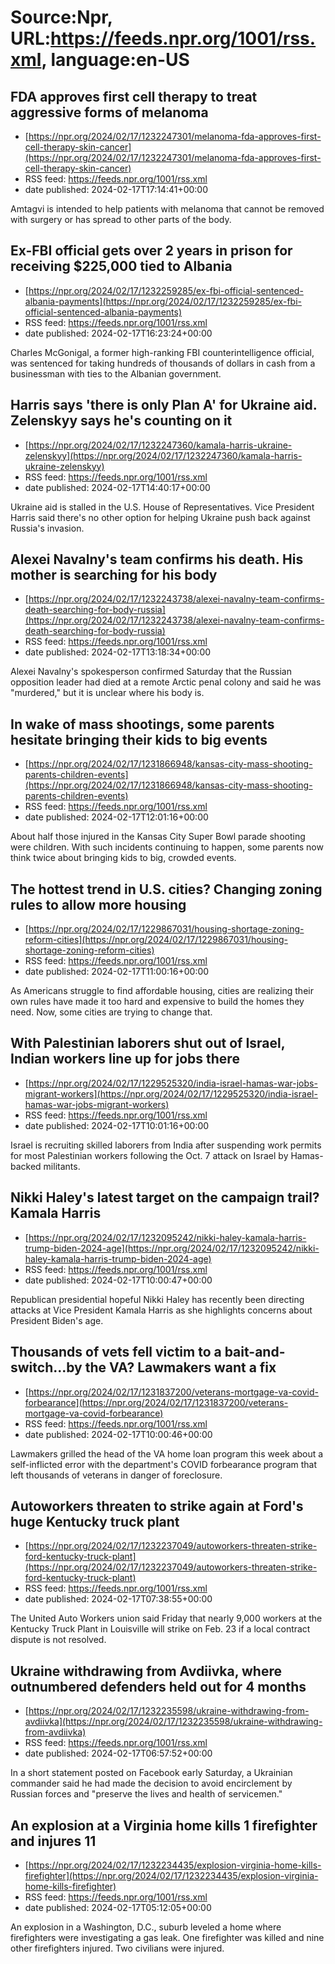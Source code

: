 # Source:Npr, URL:https://feeds.npr.org/1001/rss.xml, language:en-US

## FDA approves first cell therapy to treat aggressive forms of melanoma
 - [https://npr.org/2024/02/17/1232247301/melanoma-fda-approves-first-cell-therapy-skin-cancer](https://npr.org/2024/02/17/1232247301/melanoma-fda-approves-first-cell-therapy-skin-cancer)
 - RSS feed: https://feeds.npr.org/1001/rss.xml
 - date published: 2024-02-17T17:14:41+00:00

Amtagvi is intended to help patients with melanoma that cannot be removed with surgery or has spread to other parts of the body.

## Ex-FBI official gets over 2 years in prison for receiving $225,000 tied to Albania
 - [https://npr.org/2024/02/17/1232259285/ex-fbi-official-sentenced-albania-payments](https://npr.org/2024/02/17/1232259285/ex-fbi-official-sentenced-albania-payments)
 - RSS feed: https://feeds.npr.org/1001/rss.xml
 - date published: 2024-02-17T16:23:24+00:00

Charles McGonigal, a former high-ranking FBI counterintelligence official, was sentenced for taking hundreds of thousands of dollars in cash from a businessman with ties to the Albanian government.

## Harris says 'there is only Plan A' for Ukraine aid. Zelenskyy says he's counting on it
 - [https://npr.org/2024/02/17/1232247360/kamala-harris-ukraine-zelenskyy](https://npr.org/2024/02/17/1232247360/kamala-harris-ukraine-zelenskyy)
 - RSS feed: https://feeds.npr.org/1001/rss.xml
 - date published: 2024-02-17T14:40:17+00:00

Ukraine aid is stalled in the U.S. House of Representatives. Vice President Harris said there's no other option for helping Ukraine push back against Russia's invasion.

## Alexei Navalny's team confirms his death. His mother is searching for his body
 - [https://npr.org/2024/02/17/1232243738/alexei-navalny-team-confirms-death-searching-for-body-russia](https://npr.org/2024/02/17/1232243738/alexei-navalny-team-confirms-death-searching-for-body-russia)
 - RSS feed: https://feeds.npr.org/1001/rss.xml
 - date published: 2024-02-17T13:18:34+00:00

Alexei Navalny's spokesperson confirmed Saturday that the Russian opposition leader had died at a remote Arctic penal colony and said he was "murdered," but it is unclear where his body is.

## In wake of mass shootings, some parents hesitate bringing their kids to big events
 - [https://npr.org/2024/02/17/1231866948/kansas-city-mass-shooting-parents-children-events](https://npr.org/2024/02/17/1231866948/kansas-city-mass-shooting-parents-children-events)
 - RSS feed: https://feeds.npr.org/1001/rss.xml
 - date published: 2024-02-17T12:01:16+00:00

About half those injured in the Kansas City Super Bowl parade shooting were children. With such incidents continuing to happen, some parents now think twice about bringing kids to big, crowded events.

## The hottest trend in U.S. cities? Changing zoning rules to allow more housing
 - [https://npr.org/2024/02/17/1229867031/housing-shortage-zoning-reform-cities](https://npr.org/2024/02/17/1229867031/housing-shortage-zoning-reform-cities)
 - RSS feed: https://feeds.npr.org/1001/rss.xml
 - date published: 2024-02-17T11:00:16+00:00

As Americans struggle to find affordable housing, cities are realizing their own rules have made it too hard and expensive to build the homes they need. Now, some cities are trying to change that.

## With Palestinian laborers shut out of Israel, Indian workers line up for jobs there
 - [https://npr.org/2024/02/17/1229525320/india-israel-hamas-war-jobs-migrant-workers](https://npr.org/2024/02/17/1229525320/india-israel-hamas-war-jobs-migrant-workers)
 - RSS feed: https://feeds.npr.org/1001/rss.xml
 - date published: 2024-02-17T10:01:16+00:00

Israel is recruiting skilled laborers from India after suspending work permits for most Palestinian workers following the Oct. 7 attack on Israel by Hamas-backed militants.

## Nikki Haley's latest target on the campaign trail? Kamala Harris
 - [https://npr.org/2024/02/17/1232095242/nikki-haley-kamala-harris-trump-biden-2024-age](https://npr.org/2024/02/17/1232095242/nikki-haley-kamala-harris-trump-biden-2024-age)
 - RSS feed: https://feeds.npr.org/1001/rss.xml
 - date published: 2024-02-17T10:00:47+00:00

Republican presidential hopeful Nikki Haley has recently been directing attacks at Vice President Kamala Harris as she highlights concerns about President Biden's age.

## Thousands of vets fell victim to a bait-and-switch...by the VA? Lawmakers want a fix
 - [https://npr.org/2024/02/17/1231837200/veterans-mortgage-va-covid-forbearance](https://npr.org/2024/02/17/1231837200/veterans-mortgage-va-covid-forbearance)
 - RSS feed: https://feeds.npr.org/1001/rss.xml
 - date published: 2024-02-17T10:00:46+00:00

Lawmakers grilled the head of the VA home loan program this week about a self-inflicted error with the department's COVID forbearance program that left thousands of veterans in danger of foreclosure.

## Autoworkers threaten to strike again at Ford's huge Kentucky truck plant
 - [https://npr.org/2024/02/17/1232237049/autoworkers-threaten-strike-ford-kentucky-truck-plant](https://npr.org/2024/02/17/1232237049/autoworkers-threaten-strike-ford-kentucky-truck-plant)
 - RSS feed: https://feeds.npr.org/1001/rss.xml
 - date published: 2024-02-17T07:38:55+00:00

The United Auto Workers union said Friday that nearly 9,000 workers at the Kentucky Truck Plant in Louisville will strike on Feb. 23 if a local contract dispute is not resolved.

## Ukraine withdrawing from Avdiivka, where outnumbered defenders held out for 4 months
 - [https://npr.org/2024/02/17/1232235598/ukraine-withdrawing-from-avdiivka](https://npr.org/2024/02/17/1232235598/ukraine-withdrawing-from-avdiivka)
 - RSS feed: https://feeds.npr.org/1001/rss.xml
 - date published: 2024-02-17T06:57:52+00:00

In a short statement posted on Facebook early Saturday, a Ukrainian commander said he had made the decision to avoid encirclement by Russian forces and "preserve the lives and health of servicemen."

## An explosion at a Virginia home kills 1 firefighter and injures 11
 - [https://npr.org/2024/02/17/1232234435/explosion-virginia-home-kills-firefighter](https://npr.org/2024/02/17/1232234435/explosion-virginia-home-kills-firefighter)
 - RSS feed: https://feeds.npr.org/1001/rss.xml
 - date published: 2024-02-17T05:12:05+00:00

An explosion in a Washington, D.C., suburb leveled a home where firefighters were investigating a gas leak. One firefighter was killed and nine other firefighters injured. Two civilians were injured.

